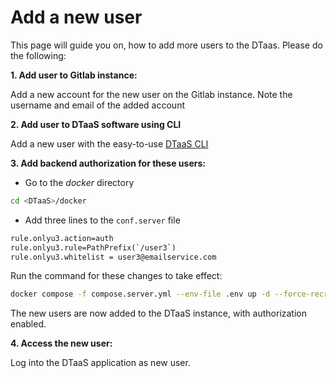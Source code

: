# Add a new user

This page will guide you on, how to add more users to the DTaas. Please do the following:


**1. Add user to Gitlab instance:**

Add a new account for the new user on the Gitlab instance.
Note the username and email of the added account

**2. Add user to DTaaS software using CLI**

Add a new user with the easy-to-use
[DTaaS CLI](../cli.md)

**3. Add backend authorization for these users:**

- Go to the _docker_ directory

```bash
cd <DTaaS>/docker
```

- Add three lines to the `conf.server` file

```txt
rule.onlyu3.action=auth
rule.onlyu3.rule=PathPrefix(`/user3`)
rule.onlyu3.whitelist = user3@emailservice.com
```

Run the command for these changes to take effect:

```bash
docker compose -f compose.server.yml --env-file .env up -d --force-recreate traefik-forward-auth
```

The new users are now added to the DTaaS
instance, with authorization enabled.

**4. Access the new user:**

Log into the DTaaS application as new user.
